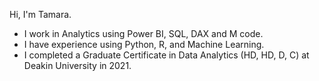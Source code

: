 Hi, I'm Tamara.
* I work in Analytics using Power BI, SQL, DAX and M code.
* I have experience using Python, R, and Machine Learning.
* I completed a Graduate Certificate in Data Analytics (HD, HD, D, C) at Deakin University in 2021.


<!---
TabP27/TabP27 is a ✨ special ✨ repository because its `README.md` (this file) appears on your GitHub profile.
You can click the Preview link to take a look at your changes.
--->
